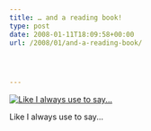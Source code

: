 ```yaml
---
title: … and a reading book!
type: post
date: 2008-01-11T18:09:58+00:00
url: /2008/01/and-a-reading-book/




---
```

<div class="flickr">
  <a href="http://www.flickr.com/photos/schreibblogade/2187297580/" title="Like I always use to say..."><img src="//farm3.static.flickr.com/2392/2187297580_bc7653d047.jpg" alt="Like I always use to say..." /></a></p>

  <p>
    Like I always use to say...
  </p>
</div>
